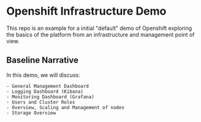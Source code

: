 # Openshift Infrastructure Demo 

This repo is an example for a initial "default" demo of Openshift exploring the basics of the platform from an infrastructure and management point of view. 

## Baseline Narrative

In this demo, we will discuss:

    - General Management Dashboard
    - Logging Dashboard (Kibana)
    - Monitoring Dashboard (Grafana)
    - Users and Cluster Roles
    - Overview, Scaling and Management of nodes 
    - Storage Overview


